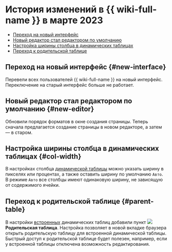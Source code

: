 # История изменений в {{ wiki-full-name }} в марте 2023

* [Переход на новый интерфейс](#new-interface)
* [Новый редактор стал редактором по умолчанию](#new-editor)
* [Настройка ширины столбца в динамических таблицах](#col-width)
* [Переход к родительской таблице](#parent-table)


## Переход на новый интерфейс {#new-interface}

Перевели всех пользователей {{ wiki-full-name }} на новый интерфейс. Переключение на старый интерфейс больше не работает.



## Новый редактор стал редактором по умолчанию {#new-editor}

Обновили порядок форматов в окне создания страницы. Теперь сначала предлагается создание страницы в новом редакторе, а затем — в старом.


## Настройка ширины столбца в динамических таблицах {#col-width}

В настройках столбца [динамической таблицы](../actions/grid-reference.md) можно указать ширину в пикселях или процентах, а также оставить ширину по умолчанию `Авто`. В режиме `Авто` все столбцы имеют одинаковую ширину, не зависящую от содержимого ячейки.

## Переход к родительской таблице {#parent-table}

В настройки [встроенных](../actions/grid-reference.md) динамических таблиц добавили пункт ![](../../_assets/wiki/svg/parent-table.svg) **Родительская таблица**. Настройка позволяет в новой вкладке браузера открыть родительскую таблицу для встроенной динамической таблицы. Быстрый доступ к родительской таблице будет полезен, например, если у встроенной таблицы отключена возможность редактирования.
